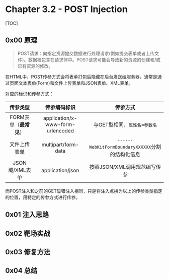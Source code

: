 # Chapter 3.2 - POST Injection

[TOC]

## 0x00 原理

>POST请求：向指定资源提交数据进行处理请求(例如提交表单或者上传文件)。数据被包含在请求体中。POST请求可能会导致新的资源的创建和/或已有资源的修改。

在HTML中，POST传参方式会将表单打包后隐藏在后台发送给服务器，通常是通过页面文本表单(Form)和文件上传表单和JSON表单、XML表单。

对应的标识和传参方式：

|        传参类型        |           传参编码标识            |                     传参方式                     |
| :--------------------: | :-------------------------------: | :----------------------------------------------: |
| FORM表单（**最常见**） | application/x-www-form-urlencoded |           与GET型相同，`属性名=参数名`           |
|      文件上传表单      |        multipart/form-data        | `------WebKitFormBoundaryXXXXXX`分割的结构化信息 |
|     JSON域/XML表单     |         application/json          |           按照JSON/XML调用规范编写传参           |

而POST注入和之前的GET显错注入相同，只是将注入点换为以上的传参类型指定的位置，用特定的传参方式进行传参。



## 0x01 注入思路

## 0x02 靶场实战

## 0x03 修复方法

## 0x04 总结


